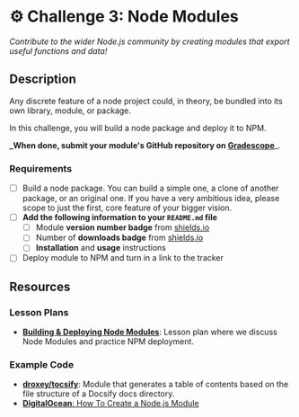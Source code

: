 # ⚙️ Challenge 3: Node Modules

_Contribute to the wider Node.js community by creating modules that export useful functions and data!_

## Description

Any discrete feature of a node project could, in theory, be bundled into its own library, module, or package. 

In this challenge, you will build a node package and deploy it to NPM.

**_When done, submit your module's GitHub repository on [Gradescope](https://www.gradescope.com/courses/207186/assignments/844467)**_.

### Requirements

- [ ] Build a node package. You can build a simple one, a clone of another package, or an original one. If you have a very ambitious idea, please scope to just the first, core feature of your bigger vision.
- [ ] **Add the following information to your `README.md` file**
  - [ ] Module **version number badge** from [shields.io](https://shields.io)
  - [ ] Number of **downloads badge** from [shields.io](https://shields.io)
  - [ ] **Installation** and **usage** instructions
- [ ] Deploy module to NPM and turn in a link to the tracker

## Resources

### Lesson Plans

- **[Building & Deploying Node Modules](Lessons/NodeModules.md)**: Lesson plan where we discuss Node Modules and practice NPM deployment.

### Example Code

- **[droxey/tocsify](https://github.com/droxey/tocsify)**: Module that generates a table of contents based on the file structure of a Docsify docs directory.
- [**DigitalOcean**: How To Create a Node.js Module](https://www.digitalocean.com/community/tutorials/how-to-create-a-node-js-module)
